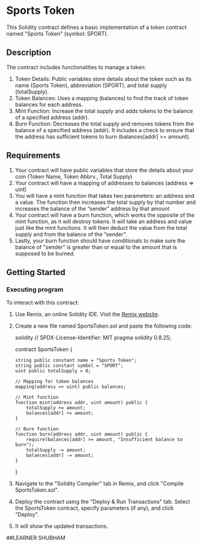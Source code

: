 # Sports Token

This Solidity contract defines a basic implementation of a token contract named "Sports Token" (symbol: SPORT).

## Description

The contract includes functionalities to manage a token:
1. Token Details: Public variables store details about the token such as its name (Sports Token), abbreviation (SPORT), and total supply (totalSupply).
2. Token Balances: Uses a mapping (balances) to find the track of token balances for each address.
3. Mint Function: Increase the total supply and adds tokens to the balance of a specified address (addr).
4. Burn Function: Decreases the total supply and removes tokens from the balance of a specified address (addr). It includes a check to ensure that the address has sufficient tokens to burn (balances[addr] >= amount).

## Requirements

1. Your contract will have public variables that store the details about your coin (Token Name, Token Abbrv., Total Supply)
2. Your contract will have a mapping of addresses to balances (address => uint)
3. You will have a mint function that takes two parameters: an address and a value. 
   The function then increases the total supply by that number and increases the balance 
   of the “sender” address by that amount
4. Your contract will have a burn function, which works the opposite of the mint function, as it will destroy tokens. 
   It will take an address and value just like the mint functions. It will then deduct the value from the total supply and from the balance of the “sender”.
5. Lastly, your burn function should have conditionals to make sure the balance of "sender" is greater than or equal  to the amount that is supposed to be burned.

## Getting Started

### Executing program

To interact with this contract:
1. Use Remix, an online Solidity IDE. Visit the [Remix website](https://remix.ethereum.org/).
2. Create a new file named SportsToken.sol and paste the following code:

   solidity
   // SPDX-License-Identifier: MIT
   pragma solidity 0.8.25;

   contract SportsToken {

       string public constant name = "Sports Token";
       string public constant symbol = "SPORT";
       uint public totalSupply = 0;

       // Mapping for token balances
       mapping(address => uint) public balances;

       // Mint function 
       function mint(address addr, uint amount) public {
           totalSupply += amount;
           balances[addr] += amount;
       }

       // Burn function 
       function burn(address addr, uint amount) public {
           require(balances[addr] >= amount, "Insufficient balance to burn");
           totalSupply -= amount;
           balances[addr] -= amount;
       }
   }
   

3. Navigate to the "Solidity Compiler" tab in Remix, and click "Compile SportsToken.sol".
4. Deploy the contract using the "Deploy & Run Transactions" tab. Select the SportsToken contract, specify parameters (if any), and click "Deploy".
5. It will show the updated transactions.

##LEARNER
SHUBHAM
